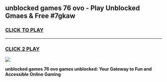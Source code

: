 
## unblocked games 76 ovo - Play Unblocked Gmaes & Free #7gkaw
<h3>
<a href="https://news.freeplayer.one?title=unblocked_games_76_ovo&ref=24F">CLICK TO PLAY</a></h3>
<hr>

<h3>
<a href="https://news.freeplayer.one?title=unblocked_games_76_ovo&ref=24F">CLICK 2 PLAY</a>
  
</h3>

<a href="https://news.freeplayer.one?title=unblocked_games_76_ovo&ref=24F/"><img src="https://clearcache.store/games.png"></a>


**unblocked games 76 ovo games unblocked: Your Gateway to Fun and Accessible Online Gaming**
